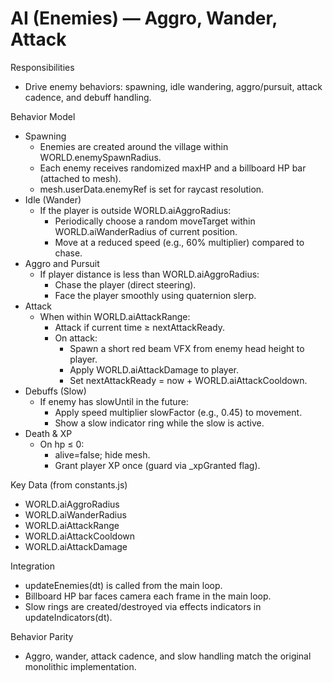 # AI (Enemies) — Aggro, Wander, Attack

Responsibilities
- Drive enemy behaviors: spawning, idle wandering, aggro/pursuit, attack cadence, and debuff handling.

Behavior Model
- Spawning
  - Enemies are created around the village within WORLD.enemySpawnRadius.
  - Each enemy receives randomized maxHP and a billboard HP bar (attached to mesh).
  - mesh.userData.enemyRef is set for raycast resolution.
- Idle (Wander)
  - If the player is outside WORLD.aiAggroRadius:
    - Periodically choose a random moveTarget within WORLD.aiWanderRadius of current position.
    - Move at a reduced speed (e.g., 60% multiplier) compared to chase.
- Aggro and Pursuit
  - If player distance is less than WORLD.aiAggroRadius:
    - Chase the player (direct steering).
    - Face the player smoothly using quaternion slerp.
- Attack
  - When within WORLD.aiAttackRange:
    - Attack if current time ≥ nextAttackReady.
    - On attack:
      - Spawn a short red beam VFX from enemy head height to player.
      - Apply WORLD.aiAttackDamage to player.
      - Set nextAttackReady = now + WORLD.aiAttackCooldown.
- Debuffs (Slow)
  - If enemy has slowUntil in the future:
    - Apply speed multiplier slowFactor (e.g., 0.45) to movement.
    - Show a slow indicator ring while the slow is active.
- Death & XP
  - On hp ≤ 0:
    - alive=false; hide mesh.
    - Grant player XP once (guard via _xpGranted flag).

Key Data (from constants.js)
- WORLD.aiAggroRadius
- WORLD.aiWanderRadius
- WORLD.aiAttackRange
- WORLD.aiAttackCooldown
- WORLD.aiAttackDamage

Integration
- updateEnemies(dt) is called from the main loop.
- Billboard HP bar faces camera each frame in the main loop.
- Slow rings are created/destroyed via effects indicators in updateIndicators(dt).

Behavior Parity
- Aggro, wander, attack cadence, and slow handling match the original monolithic implementation.
